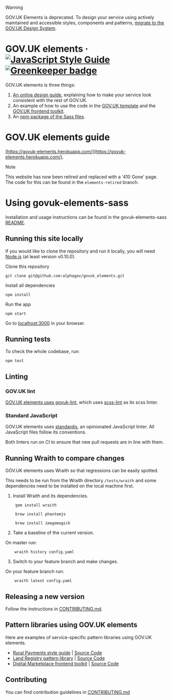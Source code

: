 > [!WARNING]
> GOV.UK Elements is deprecated. To design your service using actively maintained and accessible styles, components and patterns, [migrate to the GOV.UK Design System](https://frontend.design-system.service.gov.uk/v4/migrating-from-legacy-products/).

GOV.UK elements ·
[![JavaScript Style Guide](https://img.shields.io/badge/code_style-standard-brightgreen.svg)](https://standardjs.com)
[![Greenkeeper badge](https://badges.greenkeeper.io/alphagov/govuk_elements.svg)](https://greenkeeper.io/)
===============

GOV.UK elements is three things:

1. [An online design guide](https://govuk-elements.herokuapp.com/), explaining how to make your service look consistent with the rest of GOV.UK.
2. An example of how to use the code in the [GOV.UK template](https://github.com/alphagov/govuk_template) and the [GOV.UK frontend toolkit](https://github.com/alphagov/govuk_frontend_toolkit).
3. An [npm package of the Sass files](https://www.npmjs.com/package/govuk-elements-sass).

# GOV.UK elements guide

[https://govuk-elements.herokuapp.com/](https://govuk-elements.herokuapp.com/).

> [!NOTE]
> This website has now been retired and replaced with a '410 Gone' page. The code for this can be found in the `elements-retired` branch.

# Using govuk-elements-sass

Installation and usage instructions can be found in the govuk-elements-sass [README](https://github.com/alphagov/govuk_elements/blob/master/packages/govuk-elements-sass/README.md).

## Running this site locally

If you would like to clone the repository and run it locally,
you will need [Node.js](https://nodejs.org/) (at least version v0.10.0).

Clone this repository

    git clone git@github.com:alphagov/govuk_elements.git


Install all dependencies

    npm install


Run the app

    npm start

Go to [localhost:3000](http://localhost:3000) in your browser.


## Running tests

To check the whole codebase, run:

    npm test

## Linting

### GOV.UK lint
[GOV.UK elements uses govuk-lint](https://github.com/alphagov/govuk-lint#sass), which uses [scss-lint](https://github.com/brigade/scss-lint) as its scss linter.

### Standard JavaScript
GOV.UK elements uses [standardjs](https://standardjs.com/), an opinionated JavaScript linter. All JavaScript files follow its conventions.

Both linters run on CI to ensure that new pull requests are in line with them.


## Running Wraith to compare changes

GOV.UK elements uses Wraith so that regressions can be easily spotted.

This needs to be run from the Wraith directory `/tests/wraith` and some dependencies need to be installed on the local machine first.

1. Install Wraith and its dependencies.
      
        gem install wraith
        
        brew install phantomjs
        
        brew install imagemagick

2. Take a baseline of the current version.

On master run:

        wraith history config.yaml


3. Switch to your feature branch and make changes.

On your feature branch run:

        wraith latest config.yaml

## Releasing a new version

Follow the instructions in [CONTRIBUTING.md](https://github.com/alphagov/govuk_elements/blob/master/CONTRIBUTING.md).

## Pattern libraries using GOV.UK elements

Here are examples of service-specific pattern libraries using GOV.UK elements.

* [Rural Payments style guide](http://rural-payments-styleguide.herokuapp.com) | [Source Code](https://github.com/Defra/rural-payments-styleguide/)
* [Land Registry pattern library](http://land-registry-elements.herokuapp.com) | [Source Code](https://github.com/LandRegistry/land-registry-elements)
* [Digital Marketplace frontend toolkit](http://alphagov.github.io/digitalmarketplace-frontend-toolkit/) | [Source Code](https://github.com/alphagov/digitalmarketplace-frontend-toolkit)


## Contributing

You can find contribution guidelines in [CONTRIBUTING.md](https://github.com/alphagov/govuk_elements/blob/master/CONTRIBUTING.md)
